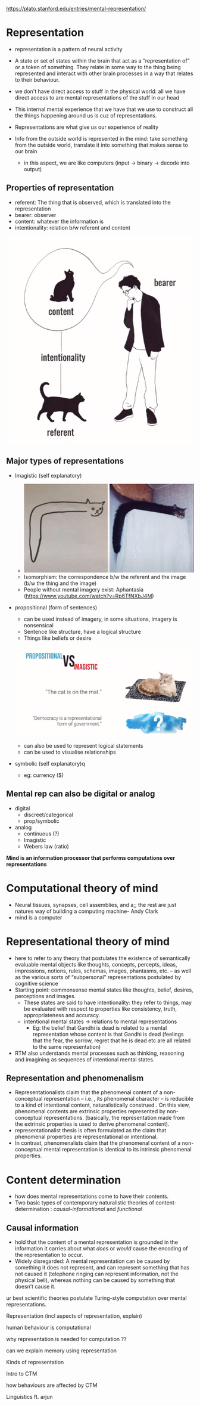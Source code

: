 https://plato.stanford.edu/entries/mental-representation/



# Representation

- representation is a pattern of neural activity
- A state or set of states within the brain that act as a “representation of” or a token of something. They relate in some way to the thing being represented and interact with other brain processes in a way that relates to their behaviour.

- we don't have direct access to stuff in the physical world: all we have direct access to are mental representations of the stuff in our head
- This internal mental experience that we have that we use to  construct all the things happening around us is cuz of representations.
- Representations are what give us our experience of reality
- Info from the outside world is represented in the mind: take something from the outside world, translate it into something that makes sense to our brain
  - in this aspect, we are like computers (input -> binary -> decode into output)

## Properties of representation

- referent: The thing that is observed,  which is translated into the representation
- bearer: observer
- content: whatever the information is 
- intentionality: relation b/w referent and content

![image-20221103191750541](./images/image-20221103191750541.png)



## Major types of representations

- Imagistic (self explanatory)

  - ![image-20221103192157076](./images/image-20221103192157076.png)
  - Isomorphism: the correspondence b/w the referent and the image (b/w the thing and the image)
  - People without mental imagery exist: Aphantasia (https://www.youtube.com/watch?v=Rp6TfNXbJ4M)

- propositional (form of sentences)

  - can be used instead of imagery, in some situations, imagery is nonsensical
  - Sentence like structure, have a logical structure
  - Things like beliefs or desire

  ![image-20221103193128808](./images/image-20221103193128808.png)

  - can also be used to represent logical statements 
  - can be used to visualise relationships

- symbolic (self explanatory)q

  - eg: currency ($)



## Mental rep can also be digital or analog

- digital
  - discreet/categorical
  - prop/symbolic
- analog
  - continuous (?)
  - Imagistic
  - Webers law (ratio)



**Mind is an information processor that performs computations over representations**

# Computational theory of mind

- Neural tissues, synapses, cell assemblies, and a;; the rest are just natures way of building a computing machine- Andy Clark
- mind is a computer



# Representational theory of mind

- here to refer to any theory that postulates the existence of semantically evaluable mental objects like thoughts, concepts, percepts, ideas, impressions, notions, rules, schemas, images, phantasms, etc. – as well as the various sorts of “subpersonal” representations postulated by cognitive science
- Starting point: commonsense mental states like thoughts, belief, desires, perceptions and images.
  - These states are said to have intentionality: they refer to things, may be evaluated with respect to properties like consistency, truth, appropriateness and accuracy.
  - intentional mental states -> relations to mental representations
    - Eg: the belief that Gandhi is dead is related to a mental representation whose content is that Gandhi is dead (feelings that the fear, the sorrow, regret that he is dead etc are all related to the same representation)
- RTM also understands mental processes such as thinking, reasoning and imagining as sequences of intentional mental states.



## Representation and phenomenalism

-  Representationalists claim that the phenomenal content of a non-conceptual representation – i.e. , its phenomenal character – is reducible to a kind of intentional content, naturalistically construed . On this view, phenomenal contents are extrinsic properties represented by non-conceptual representations. (basically, the representation made from the extrinsic properties is used to derive phenomenal content).
  - representationalist thesis is often formulated as the claim that phenomenal properties are representational or intentional.
- In contrast, phenomenalists claim that the phenomenal content of a non-conceptual mental representation is identical to its intrinsic phenomenal properties.



# Content determination

- how does mental representations come to have their contents.
- Two basic types of contemporary naturalistic theories of content-determination : *causal-informational* and *functional*



## Causal information 

- hold that the content of a mental representation is grounded in the information it carries about what *does* or *would* cause the encoding of the representation to occur.
- Widely disregarded: A mental representation can be caused by something it does not represent, and can represent something that has not caused it (telephone ringing can represent information, not the physical bell), whereas nothing can be caused by something that doesn’t cause it.









ur best scientific theories postulate Turing-style computation over mental representations.

Representation (incl aspects of representation, explain)



human behaviour is computational



why representation is needed for computation ??

can we explain memory using representation

Kinds of representation

Intro to CTM

how behaviours are affected by CTM

Linguistics ft. arjun

